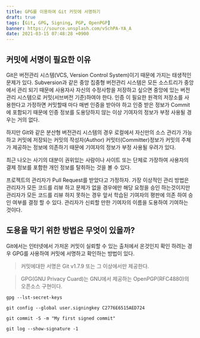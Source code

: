 ```yaml
---
title: GPG를 이용하여 Git 커밋에 서명하기
draft: true
tags: [Git, GPG, Signing, PGP, OpenPGP]
banner: https://source.unsplash.com/vSchPA-YA_A
date: 2021-03-15 07:48:28 +0900
---
```


## 커밋에 서명이 필요한 이유
Git은 버전관리 시스템(VCS, Version Control System)이기 때문에 가지는 태생적인 문제가 있다. Subversion과 같은 중앙 집중형 버전관리 시스템은 모든 소스트리가 중앙에서 관리 되기 때문에 사용자사 자신의 수정사항을 저장하고 싶으면 중앙에 있는 버전관리 시스템으로 커밋(서브버전 기준)하여야 한다. 인증 이 필요한 원격의 저장소를 사용한다고 가정하면 커밋할때 마다 매번 인증을 받아야 하고 인증 받은 정보가 Commit에 포함되기 때문에 인증 정보를 도용당하지 않는 이상 기여자의 정보가 부정 사용될 경우는 거의 없다. 

하지만 Git와 같은 분산형 버전관리 시스템의 경우 로컬에서 자신만의 소스 관리가 가능하고 커밋에 저장되는 커밋의 작성자(Author) 커밋터(Committer)정보가 커밋의 주체가 제공하는 정보에 의존하기 때문에 기여자의 정보가 부정 사용될 우려가 있다. 

최근 나오는 사기의 대분이 권위있는 사람이나 사이트 또는 단체로 가장하여 사용자의 결제 정보를 포함한 개인 정보를 탈취하는 것을 볼 수 있다. 


프로젝트의 관리자가 Pull Request를 받았다고 가정하자. 가장 이상적인 관리 방법은 관리자가 모든 코드를 리뷰 하고 문제가 없을 경우에만 해당 요청을 승인 하는것이지만 관리자가 모든 코드를 리뷰 하지 못하는 경우 앞서 학습된 기여자의 평판에 의존 하여 승인 여부를 결정 할 수 있다. 관리자가 신뢰할 만한 기여자의 이름을 도용하여 기여하는 것이다. 


## 도용을 막기 위한 방법은 무엇이 있을까?

Git에서는 인터넷에서 가저온 커밋이 실뢰할 수 있는 출처에서 온것인지 확인 하려는 경우 GPG를 사용하여 커밋에 서명하고 확인하는 방법이 있다. 

> 커밋에대한 서명은 Git v1.7.9 또는 그 이상에서만 제공한다. 

> GPG(GNU Privacy Cuard)는 GNU에서 제공하는 OpenPGP(RFC4880)의 오픈소스 구현이다. 



```
gpg --lst-secret-keys
```


```
git config --global user.signingkey C2776E6515AED724
```

```
git commit -S -m "My first signed commit"
```

```
git log --show-signature -1
```